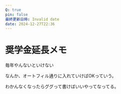 ```yaml
---
Q: true
pin: false
最終更新日時: Invalid date
date: 2024-12-27T22:36
---
```

# 奨学金延長メモ

毎年やんないといけない

なんか、オートフィル通りに入れていけばOKっていう。

わかんなくなったらググって書けばいいやってなってる。